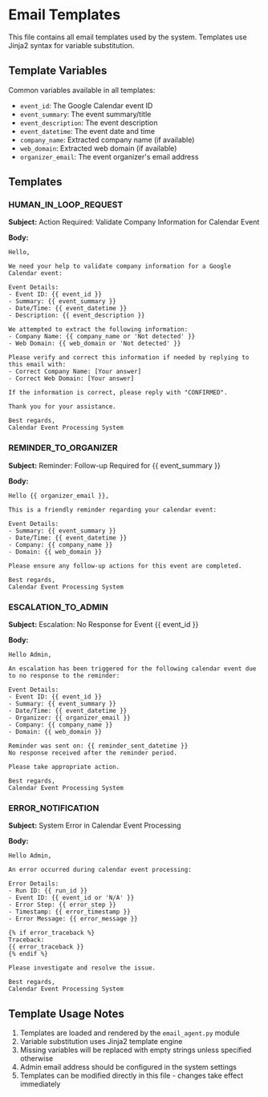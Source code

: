 # Email Templates

This file contains all email templates used by the system. Templates use Jinja2 syntax for variable substitution.

## Template Variables

Common variables available in all templates:
- `event_id`: The Google Calendar event ID
- `event_summary`: The event summary/title
- `event_description`: The event description
- `event_datetime`: The event date and time
- `company_name`: Extracted company name (if available)
- `web_domain`: Extracted web domain (if available)
- `organizer_email`: The event organizer's email address

## Templates

### HUMAN_IN_LOOP_REQUEST
**Subject:** Action Required: Validate Company Information for Calendar Event

**Body:**
```
Hello,

We need your help to validate company information for a Google Calendar event:

Event Details:
- Event ID: {{ event_id }}
- Summary: {{ event_summary }}
- Date/Time: {{ event_datetime }}
- Description: {{ event_description }}

We attempted to extract the following information:
- Company Name: {{ company_name or 'Not detected' }}
- Web Domain: {{ web_domain or 'Not detected' }}

Please verify and correct this information if needed by replying to this email with:
- Correct Company Name: [Your answer]
- Correct Web Domain: [Your answer]

If the information is correct, please reply with "CONFIRMED".

Thank you for your assistance.

Best regards,
Calendar Event Processing System
```

### REMINDER_TO_ORGANIZER
**Subject:** Reminder: Follow-up Required for {{ event_summary }}

**Body:**
```
Hello {{ organizer_email }},

This is a friendly reminder regarding your calendar event:

Event Details:
- Summary: {{ event_summary }}
- Date/Time: {{ event_datetime }}
- Company: {{ company_name }}
- Domain: {{ web_domain }}

Please ensure any follow-up actions for this event are completed.

Best regards,
Calendar Event Processing System
```

### ESCALATION_TO_ADMIN
**Subject:** Escalation: No Response for Event {{ event_id }}

**Body:**
```
Hello Admin,

An escalation has been triggered for the following calendar event due to no response to the reminder:

Event Details:
- Event ID: {{ event_id }}
- Summary: {{ event_summary }}
- Date/Time: {{ event_datetime }}
- Organizer: {{ organizer_email }}
- Company: {{ company_name }}
- Domain: {{ web_domain }}

Reminder was sent on: {{ reminder_sent_datetime }}
No response received after the reminder period.

Please take appropriate action.

Best regards,
Calendar Event Processing System
```

### ERROR_NOTIFICATION
**Subject:** System Error in Calendar Event Processing

**Body:**
```
Hello Admin,

An error occurred during calendar event processing:

Error Details:
- Run ID: {{ run_id }}
- Event ID: {{ event_id or 'N/A' }}
- Error Step: {{ error_step }}
- Timestamp: {{ error_timestamp }}
- Error Message: {{ error_message }}

{% if error_traceback %}
Traceback:
{{ error_traceback }}
{% endif %}

Please investigate and resolve the issue.

Best regards,
Calendar Event Processing System
```

## Template Usage Notes

1. Templates are loaded and rendered by the `email_agent.py` module
2. Variable substitution uses Jinja2 template engine
3. Missing variables will be replaced with empty strings unless specified otherwise
4. Admin email address should be configured in the system settings
5. Templates can be modified directly in this file - changes take effect immediately